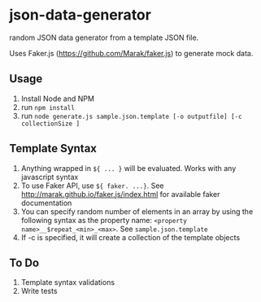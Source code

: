 # json-data-generator

random JSON data generator from a template JSON file. 

Uses Faker.js (https://github.com/Marak/faker.js) to generate mock data.

## Usage
1. Install Node and NPM
2. run `npm install`
3. run `node generate.js sample.json.template [-o outputfile] [-c collectionSize ]`

## Template Syntax
1. Anything wrapped in `${ ... }` will be evaluated.  Works with any javascript syntax
2. To use Faker API, use `${ faker. ...}`. See http://marak.github.io/faker.js/index.html for available faker documentation
3. You can specify random number of elements in an array by using the following syntax as the property name: `<property name>__$repeat_<min>_<max>`. See `sample.json.template`
4. If -c is specified, it will create a collection of the template objects

## To Do
1. Template syntax validations
2. Write tests